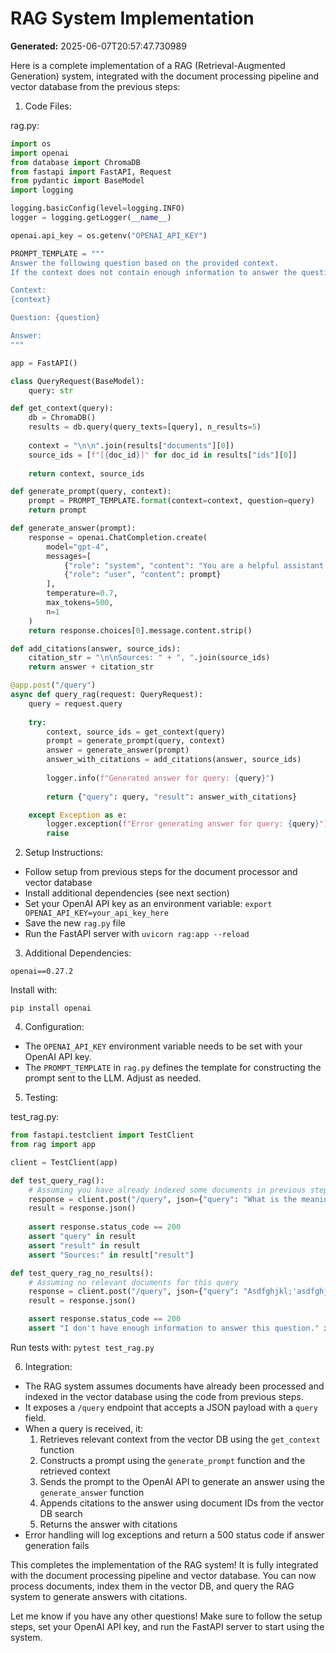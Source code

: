 # RAG System Implementation

**Generated:** 2025-06-07T20:57:47.730989

Here is a complete implementation of a RAG (Retrieval-Augmented Generation) system, integrated with the document processing pipeline and vector database from the previous steps:

1. Code Files:

rag.py:
```python
import os
import openai
from database import ChromaDB
from fastapi import FastAPI, Request
from pydantic import BaseModel
import logging

logging.basicConfig(level=logging.INFO)
logger = logging.getLogger(__name__)

openai.api_key = os.getenv("OPENAI_API_KEY")

PROMPT_TEMPLATE = """
Answer the following question based on the provided context. 
If the context does not contain enough information to answer the question, say "I don't have enough information to answer this question."

Context:
{context}

Question: {question}

Answer:
"""

app = FastAPI()

class QueryRequest(BaseModel):
    query: str

def get_context(query):
    db = ChromaDB()
    results = db.query(query_texts=[query], n_results=5)
    
    context = "\n\n".join(results["documents"][0])
    source_ids = [f"[{doc_id}]" for doc_id in results["ids"][0]]
    
    return context, source_ids

def generate_prompt(query, context):
    prompt = PROMPT_TEMPLATE.format(context=context, question=query)
    return prompt

def generate_answer(prompt):
    response = openai.ChatCompletion.create(
        model="gpt-4",
        messages=[
            {"role": "system", "content": "You are a helpful assistant that answers questions based on the provided context."},
            {"role": "user", "content": prompt}
        ],
        temperature=0.7,
        max_tokens=500,
        n=1
    )
    return response.choices[0].message.content.strip()

def add_citations(answer, source_ids):
    citation_str = "\n\nSources: " + ", ".join(source_ids)
    return answer + citation_str

@app.post("/query")
async def query_rag(request: QueryRequest):
    query = request.query
    
    try:
        context, source_ids = get_context(query)
        prompt = generate_prompt(query, context)
        answer = generate_answer(prompt)
        answer_with_citations = add_citations(answer, source_ids)
        
        logger.info(f"Generated answer for query: {query}")
        
        return {"query": query, "result": answer_with_citations}

    except Exception as e:
        logger.exception(f"Error generating answer for query: {query}")
        raise
```

2. Setup Instructions:

- Follow setup from previous steps for the document processor and vector database
- Install additional dependencies (see next section)
- Set your OpenAI API key as an environment variable: `export OPENAI_API_KEY=your_api_key_here`  
- Save the new `rag.py` file
- Run the FastAPI server with `uvicorn rag:app --reload`

3. Additional Dependencies:

```
openai==0.27.2
```

Install with:
```
pip install openai
```

4. Configuration:
- The `OPENAI_API_KEY` environment variable needs to be set with your OpenAI API key.
- The `PROMPT_TEMPLATE` in `rag.py` defines the template for constructing the prompt sent to the LLM. Adjust as needed.

5. Testing:

test_rag.py:
```python
from fastapi.testclient import TestClient
from rag import app

client = TestClient(app)

def test_query_rag():
    # Assuming you have already indexed some documents in previous steps
    response = client.post("/query", json={"query": "What is the meaning of life?"})
    result = response.json()
    
    assert response.status_code == 200
    assert "query" in result
    assert "result" in result
    assert "Sources:" in result["result"]

def test_query_rag_no_results():
    # Assuming no relevant documents for this query
    response = client.post("/query", json={"query": "Asdfghjkl;'asdfghjkl?!"})
    result = response.json()

    assert response.status_code == 200   
    assert "I don't have enough information to answer this question." in result["result"]
```

Run tests with: `pytest test_rag.py`

6. Integration:

- The RAG system assumes documents have already been processed and indexed in the vector database using the code from previous steps.
- It exposes a `/query` endpoint that accepts a JSON payload with a `query` field.
- When a query is received, it:
    1. Retrieves relevant context from the vector DB using the `get_context` function
    2. Constructs a prompt using the `generate_prompt` function and the retrieved context
    3. Sends the prompt to the OpenAI API to generate an answer using the `generate_answer` function
    4. Appends citations to the answer using document IDs from the vector DB search
    5. Returns the answer with citations
- Error handling will log exceptions and return a 500 status code if answer generation fails

This completes the implementation of the RAG system! It is fully integrated with the document processing pipeline and vector database. You can now process documents, index them in the vector DB, and query the RAG system to generate answers with citations.

Let me know if you have any other questions! Make sure to follow the setup steps, set your OpenAI API key, and run the FastAPI server to start using the system.